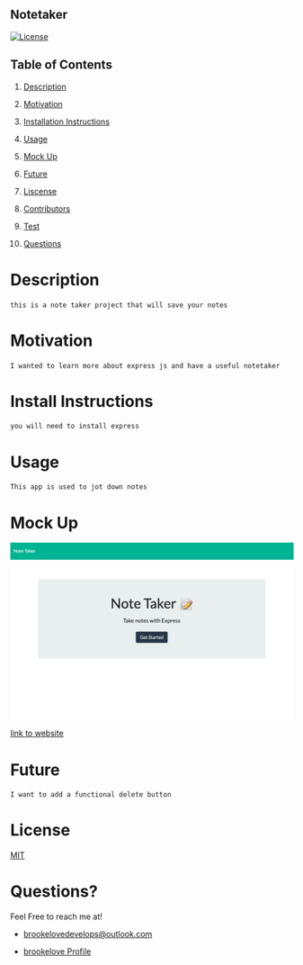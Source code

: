 
## Notetaker

[![License](https://img.shields.io/badge/License-MIT-lightblue.svg)](https://www.boost.org/LICENSE_1_0.txt)

## Table of Contents

1. [Description](#descript)

2. [Motivation](#motivation)

3. [Installation Instructions](#installation-instructions)

4. [Usage](#usage)

5. [Mock Up](#mock-up)

6. [Future](#future)

7. [Liscense](#license)

8. [Contributors](#contributors)

9. [Test](#tests)

10. [Questions](#questions)

# Description

    this is a note taker project that will save your notes

# Motivation

    I wanted to learn more about express js and have a useful notetaker

# Install Instructions

    you will need to install express

# Usage

    This app is used to jot down notes 

# Mock Up

![Image of Notetaker](./images/Screen%20Shot%202022-04-29%20at%203.11.43%20PM.png)

[link to website](https://secure-inlet-76823.herokuapp.com/)

# Future

    I want to add a functional delete button

# License

[MIT](./LICENSE)

# Questions?

Feel Free to reach me at!

* brookelovedevelops@outlook.com

* [brookelove Profile](https://github.com/brookelove)